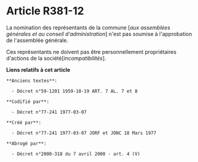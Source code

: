 # Article R381-12

La nomination des représentants de la commune [*aux assemblées générales et au conseil d'administration*] n'est pas soumise à
l'approbation de l'assemblée générale.

Ces représentants ne doivent pas être personnellement propriétaires d'actions de la société[*incompatibilités*].

**Liens relatifs à cet article**

	**Anciens textes**:

	  - Décret n°59-1201 1959-10-19 ART. 7 AL. 7 et 8

	**Codifié par**:

	  - Décret n°77-241 1977-03-07

	**Créé par**:

	  - Décret n°77-241 1977-03-07 JORF et JONC 18 Mars 1977

	**Abrogé par**:

	  - Décret n°2000-318 du 7 avril 2000 - art. 4 (V)
